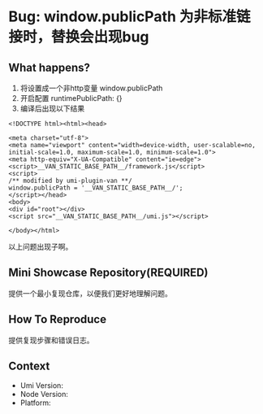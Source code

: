 # Bug: window.publicPath 为非标准链接时，替换会出现bug

## What happens?

1. 将设置成一个非http变量 window.publicPath
2. 开启配置 runtimePublicPath: {}
3. 编译后出现以下结果

```
<!DOCTYPE html><html><head>

<meta charset="utf-8">
<meta name="viewport" content="width=device-width, user-scalable=no, initial-scale=1.0, maximum-scale=1.0, minimum-scale=1.0">
<meta http-equiv="X-UA-Compatible" content="ie=edge">
<script>__VAN_STATIC_BASE_PATH__/framework.js</script>
<script>
/** modified by umi-plugin-van **/
window.publicPath = '__VAN_STATIC_BASE_PATH__/';
</script></head>
<body>
<div id="root"></div>
<script src="__VAN_STATIC_BASE_PATH__/umi.js"></script>

</body></html>
```

以上问题出现子啊。

## Mini Showcase Repository(REQUIRED)

提供一个最小复现仓库，以便我们更好地理解问题。

## How To Reproduce

提供复现步骤和错误日志。

## Context

- Umi Version:
- Node Version:
- Platform:
